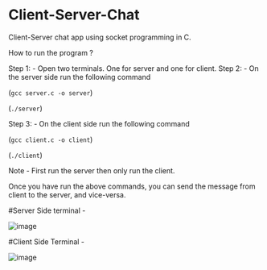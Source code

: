 # Client-Server-Chat
Client-Server chat app using socket programming in C. 

How to run the program ?

Step 1: - Open two terminals. One for server and one for client.
Step 2: - On the server side run the following command

(`gcc server.c -o server`)

(`./server`)

Step 3: - On the client side run the following command

(`gcc client.c -o client`)

(`./client`)

Note - First run the server then only run the client. 

Once you have run the above commands, you can send the message from client to the server, and vice-versa.

#Server Side terminal - 

![image](https://user-images.githubusercontent.com/76958447/233823126-dddb4a2c-a440-4d91-ac81-71a0199e7767.png)


#Client Side Terminal - 

![image](https://user-images.githubusercontent.com/76958447/233823174-fcaf2281-b04c-4325-a944-da6f39db980d.png)
